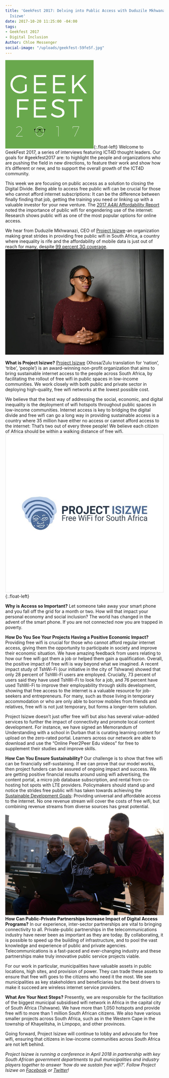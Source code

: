 ```yaml
---
title: 'GeekFest 2017: Delving into Public Access with Duduzile Mkhwanazi, Project
  Isizwe'
date: 2017-10-20 11:25:00 -04:00
tags:
- Geekfest 2017
- Digital Inclusion
Author: Chloe Messenger
social-image: "/uploads/geekfest-59fe5f.jpg"
---
```


![geek fest logo](/uploads/geek%20fest%20smallest.jpg?download){:.float-left}
Welcome to GeekFest 2017, a series of interviews featuring ICT4D thought leaders. Our goals for #geekfest2017 are: to highlight the people and organizations who are pushing the field in new directions, to feature their work and show how it’s different or new, and to support the overall growth of the ICT4D community.

This week we are focusing on public access as a solution to closing the Digital Divide. Being able to access free public wifi can be crucial for those who cannot afford internet subscriptions: It can be the difference between finally finding that job, getting the training you need or linking up with a valuable investor for your new venture. The [2017 A4AI  Affordability Report](http://a4ai.org/affordability-report/report/2017/) noted the importance of public wifi for engendering use of the internet: Research shows public wifi as one of the most popular options for online access.

We hear from Duduzile Mkhwanazi, CEO of [Project Isizwe](http://www.projectisizwe.org/)-an organization making great strides in providing free public wifi in South Africa, a country where inequality is rife and the affordability of mobile data is just out of reach for many, despite [99 percent 3G coverage](http://www.mobileconnectivityindex.com/#year=2016&zoneIsocode=ZAF).
![blog1.jpg](/uploads/blog1.jpg)

<!--more-->

**What is Project Isizwe?**
[Project Isizwe](http://www.mobileconnectivityindex.com/#year=2016&zoneIsocode=ZAF) (Xhosa/Zulu translation for ‘nation’, ‘tribe’, ‘people’) is an award-winning non-profit organization that aims to bring sustainable internet access to the people across South Africa, by facilitating the rollout of free wifi in public spaces in low-income communities. We work closely with both public and private sector in deploying high-quality, free wifi networks at the lowest possible cost.

We believe that the best way of addressing the social, economic, and digital inequality is the deployment of wifi hotspots throughout public spaces in low-income communities. Internet access is key to bridging the digital divide and free wifi can go a long way in providing sustainable access is a country where 35 million have either no access or cannot afford access to the internet: That’s two out of every three people! We believe each citizen of Africa should be within a walking distance of free wifi.
![blog2.jpg](/uploads/blog2.jpg){:.float-left}

**Why is Access so Important?**
Let someone take away your smart phone and you fall off the grid for a month or two. How will that impact your personal economy and social inclusion? The world has changed in the advent of the smart phone. If you are not connected now you are trapped in poverty.

**How Do You See Your Projects Having a Positive Economic Impact?**
Providing free wifi is crucial for those who cannot afford regular internet access, giving them the opportunity to participate in society and improve their economic situation. We have amazing feedback from users relating to how our free wifi got them a job or helped them gain a qualification. Overall, the positive impact of free wifi is way beyond what we imagined. A recent impact study of TshWi-Fi (our initiative in the city of Tshwane) showed that only 28 percent of TshWi-Fi users are employed. Crucially, 73 percent of users said they have used TshWi-Fi to look for a job, and 76 percent have used TshWi-Fi to improve their employability through skills development, showing that free access to the internet is a valuable resource for job-seekers and entrepreneurs. For many, such as those living in temporary accommodation or who are only able to borrow mobiles from friends and relatives, free wifi is not just temporary, but forms a longer-term solution.

Project Isizwe doesn’t just offer free wifi but also has several value-added services to further the impact of connectivity and promote local content development. For instance, we have signed an Memorandum of Understanding with a school in Durban that is curating learning content for upload on the zero-rated portal. Learners across our network are able to download and use the “Online Peer2Peer Edu videos” for free to supplement their studies and improve skills.

**How Can You Ensure Sustainability?**
Our challenge is to show that free wifi can be financially self-sustaining. If we can prove that our model works, then project funders can be assured of ongoing impact and success. We are getting positive financial results around using wifi advertising, the content portal, a micro job database subscription, and rental from co-hosting hot spots with LTE providers. Policymakers should stand up and notice the strides free public wifi has taken towards achieving the [Sustainable Development Goals](http://www.un.org/sustainabledevelopment/infrastructure-industrialization/): Providing universal and affordable access to the internet. No one revenue stream will cover the costs of free wifi, but combining revenue streams from diverse sources has great potential.
![blog3.jpg](/uploads/blog3.jpg)
**How Can Public-Private Partnerships Increase Impact of Digital Access Programs?**
In our experience, inter-sector partnerships are vital to bringing connectivity to all. Private-public partnerships in the telecommunications industry have never been as important as they are today. By collaborating, it is possible to speed up the building of infrastructure, and to pool the vast knowledge and experience of public and private agencies. Telecommunications is a fast-paced and ever-changing industry and these partnerships make truly innovative public service projects viable. 

For our work in particular, municipalities have valuable assets in public locations, high sites, and provision of power. They can trade these assets to ensure that free wifi goes to the citizens who need it the most. We see municipalities as key stakeholders and beneficiaries but the best drivers to make it succeed are wireless internet service providers.

**What Are Your Next Steps?**
Presently, we are responsible for the facilitation of the biggest municipal subsidised wifi network in Africa in the capital city of South Africa (Tshwane). We have more than 1,050 hotspots and provide free wifi to more than 1 million South African citizens. We also have various smaller projects across South Africa, such as in the Western Cape in the township of Khayelitsha, in Limpopo, and other provinces.

Going forward, Project Isizwe will continue to lobby and advocate for free wifi, ensuring that citizens in low-income communities across South Africa are not left behind.

*Project Isizwe is running a conference in April 2018 in partnership with key South African government departments to pull municipalities and industry players together to answer ‘how do we sustain free wifi?’. Follow Project Isizwe on [Facebook](https://www.facebook.com/ProjectIsizwe/) or [Twitter](https://twitter.com/ProjectIsizwe)!*